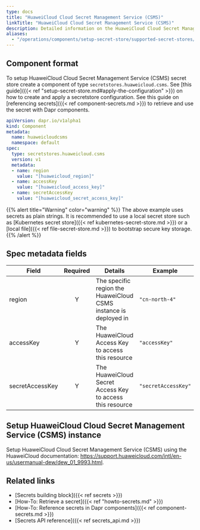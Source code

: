 ```yaml
---
type: docs
title: "HuaweiCloud Cloud Secret Management Service (CSMS)"
linkTitle: "HuaweiCloud Cloud Secret Management Service (CSMS)"
description: Detailed information on the HuaweiCloud Cloud Secret Management Service (CSMS) - secret store component
aliases:
  - "/operations/components/setup-secret-store/supported-secret-stores/huaweicloud-csms/"
---
```


## Component format

To setup HuaweiCloud Cloud Secret Management Service (CSMS) secret store create a component of type `secretstores.huaweicloud.csms`. See [this guide]({{< ref "setup-secret-store.md#apply-the-configuration" >}}) on how to create and apply a secretstore configuration. See this guide on [referencing secrets]({{< ref component-secrets.md >}}) to retrieve and use the secret with Dapr components.

```yaml
apiVersion: dapr.io/v1alpha1
kind: Component
metadata:
  name: huaweicloudcsms
  namespace: default
spec:
  type: secretstores.huaweicloud.csms
  version: v1
  metadata:
  - name: region
    value: "[huaweicloud_region]"
  - name: accessKey 
    value: "[huaweicloud_access_key]"
  - name: secretAccessKey
    value: "[huaweicloud_secret_access_key]"
```

{{% alert title="Warning" color="warning" %}}
The above example uses secrets as plain strings. It is recommended to use a local secret store such as [Kubernetes secret store]({{< ref kubernetes-secret-store.md >}}) or a [local file]({{< ref file-secret-store.md >}}) to bootstrap secure key storage.
{{% /alert %}}

## Spec metadata fields

| Field           | Required | Details                                                          | Example             |
| --------------- | :------: | ---------------------------------------------------------------- | ------------------- |
| region          |    Y     | The specific region the HuaweiCloud CSMS instance is deployed in | `"cn-north-4"`      |
| accessKey       |    Y     | The HuaweiCloud Access Key to access this resource               | `"accessKey"`       |
| secretAccessKey |    Y     | The HuaweiCloud Secret Access Key to access this resource        | `"secretAccessKey"` |

## Setup HuaweiCloud Cloud Secret Management Service (CSMS) instance

Setup HuaweiCloud Cloud Secret Management Service (CSMS) using the HuaweiCloud documentation: https://support.huaweicloud.com/intl/en-us/usermanual-dew/dew_01_9993.html.

## Related links

- [Secrets building block]({{< ref secrets >}})
- [How-To: Retrieve a secret]({{< ref "howto-secrets.md" >}})
- [How-To: Reference secrets in Dapr components]({{< ref component-secrets.md >}})
- [Secrets API reference]({{< ref secrets_api.md >}})
